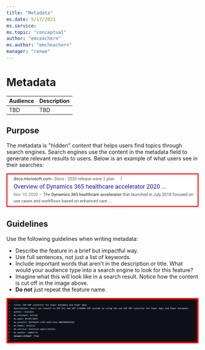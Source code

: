 ```yaml
---
title: "Metadata"
ms.date: 5/17/2021
ms.service: 
ms.topic: "conceptual"
author: "emceachern"
ms.author: "emcheachern"
manager: "renwe"
---
```


# Metadata

| Audience | Description |
|-------------|------------|
| TBD | TBD |

## Purpose
The metadata is "hidden" content that helps users find topics through search engines. Search engines use the content in the metadata field to generate relevant results to users. Below is an example of what users see in their searches:

![Example of search engine preview](media/metadataSEO.png "Example of search engine preview")

## Guidelines
Use the following guidelines when writing metadata:

* Describe the feature in a brief but impactful way.
* Use full sentences, not just a list of keywords.
* Include important words that aren't in the description or title. What would your audience type into a search engine to look for this feature?
* Imagine what this will look like in a search result. Notice how the content is cut off in the image above.
* **Do not** just repeat the feature name.

![Example of metadata populated in GitHub](media/metadatasample.png "Example of metadata populated in GitHub")



